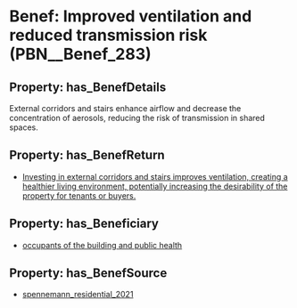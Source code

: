 # Benef: __Improved ventilation and reduced transmission risk__ (PBN__Benef_283)

## Property: has_BenefDetails

External corridors and stairs enhance airflow and decrease the concentration of aerosols, reducing the risk of transmission in shared spaces.

## Property: has_BenefReturn

* [Investing in external corridors and stairs improves ventilation, creating a healthier living environment, potentially increasing the desirability of the property for tenants or buyers.](../BenefReturn/PBN__BenefReturn_296)

## Property: has_Beneficiary

* [occupants of the building and public health](../Stakeholder/PBN__Stakeholder_141)

## Property: has_BenefSource

* [spennemann_residential_2021](../Article/PBN__Article_56)

